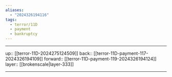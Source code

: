 ```yaml
---
aliases:
  - "2024326194116"
tags:
  - terror/11D
  - payment
  - bankruptcy
---
```




***

up:: [[terror-11D-2024275124509]]
back:: [[terror-11D-payment-117-2024326194109]]
forward:: [[terror-11D-payment-119-2024326194124]]
layer:: [[brokenscale|layer-333]]

***
